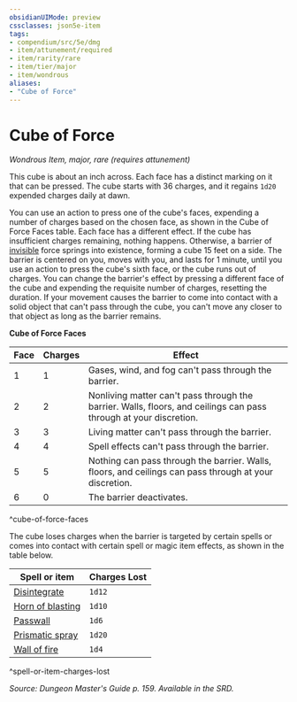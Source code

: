 ```yaml
---
obsidianUIMode: preview
cssclasses: json5e-item
tags:
- compendium/src/5e/dmg
- item/attunement/required
- item/rarity/rare
- item/tier/major
- item/wondrous
aliases: 
- "Cube of Force"
---
```

# Cube of Force
*Wondrous Item, major, rare (requires attunement)*  


This cube is about an inch across. Each face has a distinct marking on it that can be pressed. The cube starts with 36 charges, and it regains `1d20` expended charges daily at dawn.

You can use an action to press one of the cube's faces, expending a number of charges based on the chosen face, as shown in the Cube of Force Faces table. Each face has a different effect. If the cube has insufficient charges remaining, nothing happens. Otherwise, a barrier of [invisible](2.%20GM%20Tools/Misc%20DND%20Handbook/compendium/rules/conditions.md#invisible) force springs into existence, forming a cube 15 feet on a side. The barrier is centered on you, moves with you, and lasts for 1 minute, until you use an action to press the cube's sixth face, or the cube runs out of charges. You can change the barrier's effect by pressing a different face of the cube and expending the requisite number of charges, resetting the duration. If your movement causes the barrier to come into contact with a solid object that can't pass through the cube, you can't move any closer to that object as long as the barrier remains.

**Cube of Force Faces**

| Face | Charges | Effect |
|------|---------|--------|
| 1 | 1 | Gases, wind, and fog can't pass through the barrier. |
| 2 | 2 | Nonliving matter can't pass through the barrier. Walls, floors, and ceilings can pass through at your discretion. |
| 3 | 3 | Living matter can't pass through the barrier. |
| 4 | 4 | Spell effects can't pass through the barrier. |
| 5 | 5 | Nothing can pass through the barrier. Walls, floors, and ceilings can pass through at your discretion. |
| 6 | 0 | The barrier deactivates. |
^cube-of-force-faces

The cube loses charges when the barrier is targeted by certain spells or comes into contact with certain spell or magic item effects, as shown in the table below.

| Spell or item | Charges Lost |
|---------------|--------------|
| [Disintegrate](/compendium/spells/disintegrate.md) | `1d12` |
| [Horn of blasting](/compendium/items/horn-of-blasting.md) | `1d10` |
| [Passwall](/compendium/spells/passwall.md) | `1d6` |
| [Prismatic spray](/compendium/spells/prismatic-spray.md) | `1d20` |
| [Wall of fire](/compendium/spells/wall-of-fire.md) | `1d4` |
^spell-or-item-charges-lost

*Source: Dungeon Master's Guide p. 159. Available in the SRD.*